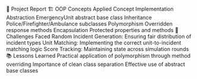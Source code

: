 📄 Project Report
🏗️ OOP Concepts Applied
Concept	Implementation
Abstraction	EmergencyUnit abstract base class
Inheritance	Police/Firefighter/Ambulance subclasses
Polymorphism	Overridden response methods
Encapsulation	Protected properties and methods
🎯 Challenges Faced
Random Incident Generation: Ensuring fair distribution of incident types
Unit Matching: Implementing the correct unit-to-incident matching logic
Score Tracking: Maintaining state across simulation rounds
📚 Lessons Learned
Practical application of polymorphism through method overriding
Importance of clean class separation
Effective use of abstract base classes
